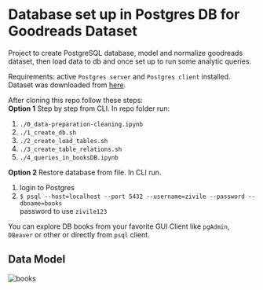 # Database set up in Postgres DB for Goodreads Dataset

Project to create PostgreSQL database, model and normalize goodreads dataset, then load data to db and once set up to run some analytic queries.

Requirements: active `Postgres server` and `Postgres client` installed.</br>
Dataset was downloaded from [here](https://www.kaggle.com/datasets/thedevastator/comprehensive-overview-of-52478-goodreads-best-b).

After cloning this repo follow these steps:</br>
**Option 1** Step by step from CLI. In repo folder run:
1. `./0_data-preparation-cleaning.ipynb`
2. `./1_create_db.sh`
3. `./2_create_load_tables.sh`
4. `./3_create_table_relations.sh`
5. `./4_queries_in_booksDB.ipynb`


**Option 2** Restore database from file. In CLI run.</br>
1. login to Postgres
2. ` $ psql --host=localhost --port 5432 --username=zivile --password --dbname=books
`</br>
password to use `zivile123`

You can explore DB books from your favorite GUI Client like `pgAdmin`, `DBeaver` or other or directly from `psql` client.
 
  ## Data Model
 
 ![books](https://github.com/TuringCollegeSubmissions/zivval-DE1.3/blob/master/docs/goodread_model.png)
